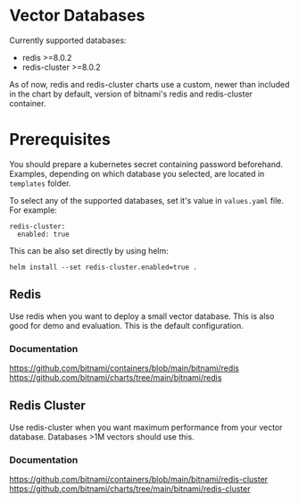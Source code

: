 # Vector Databases

Currently supported databases:
- redis >=8.0.2
- redis-cluster >=8.0.2

As of now, redis and redis-cluster charts use a custom, newer than included in the chart by default, version of bitnami's redis and redis-cluster container.

# Prerequisites

You should prepare a kubernetes secret containing password beforehand. Examples, depending on which database you selected, are located in `templates` folder.

To select any of the supported databases, set it's value in `values.yaml` file. For example:
```
redis-cluster:
  enabled: true
```

This can be also set directly by using helm:
```
helm install --set redis-cluster.enabled=true .
```

## Redis

Use redis when you want to deploy a small vector database. This is also good for demo and evaluation. This is the default configuration.

### Documentation

https://github.com/bitnami/containers/blob/main/bitnami/redis
https://github.com/bitnami/charts/tree/main/bitnami/redis

## Redis Cluster

Use redis-cluster when you want maximum performance from your vector database. Databases >1M vectors should use this.

### Documentation

https://github.com/bitnami/containers/blob/main/bitnami/redis-cluster
https://github.com/bitnami/charts/tree/main/bitnami/redis-cluster
